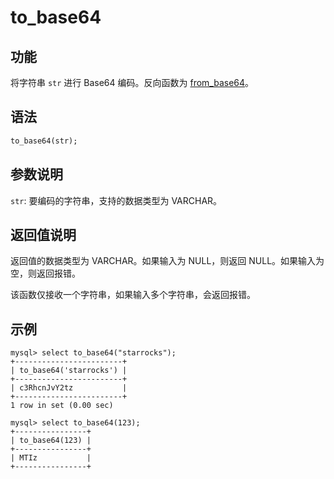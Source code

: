 # to_base64

## 功能

将字符串 `str` 进行 Base64 编码。反向函数为 [from_base64](from_base64.md)。

## 语法

```Haskell
to_base64(str);
```

## 参数说明

`str`: 要编码的字符串，支持的数据类型为 VARCHAR。

## 返回值说明

返回值的数据类型为 VARCHAR。如果输入为 NULL，则返回 NULL。如果输入为空，则返回报错。

该函数仅接收一个字符串，如果输入多个字符串，会返回报错。

## 示例

```Plain Text
mysql> select to_base64("starrocks");
+------------------------+
| to_base64('starrocks') |
+------------------------+
| c3RhcnJvY2tz           |
+------------------------+
1 row in set (0.00 sec)

mysql> select to_base64(123);
+----------------+
| to_base64(123) |
+----------------+
| MTIz           |
+----------------+



```
